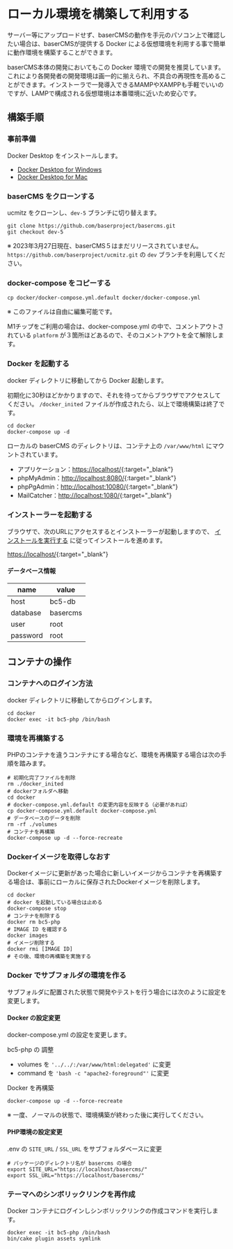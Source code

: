 # ローカル環境を構築して利用する

サーバー等にアップロードせず、baserCMSの動作を手元のパソコン上で確認したい場合は、baserCMSが提供する Docker による仮想環境を利用する事で簡単に動作環境を構築することができます。

baserCMS本体の開発においてもこの Docker 環境での開発を推奨しています。これにより各開発者の開発環境は画一的に揃えられ、不具合の再現性を高めることができます。インストーラで一発導入できるMAMPやXAMPPも手軽でいいのですが、LAMPで構成される仮想環境は本番環境に近いため安心です。

## 構築手順

### 事前準備
Docker Desktop をインストールします。

- [Docker Desktop for Windows](https://hub.docker.com/editions/community/docker-ce-desktop-windows/)
- [Docker Desktop for Mac](https://hub.docker.com/editions/community/docker-ce-desktop-mac/)

### baserCMS をクローンする
ucmitz をクローンし、`dev-5` ブランチに切り替えます。

```
git clone https://github.com/baserproject/basercms.git
git checkout dev-5
```

※ 2023年3月27日現在、baserCMS５はまだリリースされていません。 `https://github.com/baserproject/ucmitz.git` の `dev` ブランチを利用してください。

### docker-compose をコピーする

```
cp docker/docker-compose.yml.default docker/docker-compose.yml
```

※ このファイルは自由に編集可能です。

M1チップをご利用の場合は、docker-compose.yml の中で、コメントアウトされている `platform` が３箇所ほどあるので、そのコメントアウトを全て解除します。 

### Docker を起動する
docker ディレクトリに移動してから Docker 起動します。

初期化に30秒ほどかかりますので、それを待ってからブラウザでアクセスしてください。 `/docker_inited` ファイルが作成されたら、以上で環境構築は終了です。

```
cd docker
docker-compose up -d
```

ローカルの baserCMS のディレクトリは、コンテナ上の `/var/www/html` にマウントされています。  

- アプリケーション：[https://localhost/](https://localhost/){:target="_blank"}
- phpMyAdmin：[http://localhost:8080/](http://localhost:8080/){:target="_blank"}
- phpPgAdmin：[http://localhost:10080/](http://localhost:10080/){:target="_blank"}
- MailCatcher：[http://localhost:1080/](http://localhost:1080/){:target="_blank"}

### インストーラーを起動する

ブラウザで、次のURLにアクセスするとインストーラーが起動しますので、 [インストールを実行する](./index#インストールを実行する)  に従ってインストールを進めます。

[https://localhost/](https://localhost/){:target="_blank"}

#### データベース情報

| name | value |
|-----------|------------|
| host | bc5-db |
| database | basercms |
| user | root |
| password | root |

## コンテナの操作
### コンテナへのログイン方法

docker ディレクトリに移動してからログインします。

```
cd docker
docker exec -it bc5-php /bin/bash
```
 
### 環境を再構築する
PHPのコンテナを違うコンテナにする場合など、環境を再構築する場合は次の手順を踏みます。

```shell
# 初期化完了ファイルを削除
rm ./docker_inited
# dockerフォルダへ移動
cd docker
# docker-compose.yml.default の変更内容を反映する（必要があれば）
cp docker-compose.yml.default docker-compose.yml
# データベースのデータを削除
rm -rf ./volumes
# コンテナを再構築
docker-compose up -d --force-recreate
```

### Dockerイメージを取得しなおす
Dockerイメージに更新があった場合に新しいイメージからコンテナを再構築する場合は、事前にローカルに保存されたDockerイメージを削除します。

```shell
cd docker
# docker を起動している場合は止める
docker-compose stop
# コンテナを削除する
docker rm bc5-php
# IMAGE ID を確認する
docker images
# イメージ削除する
docker rmi [IMAGE ID]
# その後、環境の再構築を実施する
```

### Docker でサブフォルダの環境を作る
サブフォルダに配置された状態で開発やテストを行う場合には次のように設定を変更します。

#### Docker の設定変更
docker-compose.yml の設定を変更します。

bc5-php の 調整
- volumes を `'../../:/var/www/html:delegated'` に変更
- command を `'bash -c "apache2-foreground"'` に変更

Docker を再構築
```shell
docker-compose up -d --force-recreate
```
※ 一度、ノーマルの状態で、環境構築が終わった後に実行してください。

#### PHP環境の設定変更
.env の `SITE_URL` / `SSL_URL` をサブフォルダベースに変更
```shell
# パッケージのディレクトリ名が basercms の場合
export SITE_URL="https://localhost/basercms/"
export SSL_URL="https://localhost/basercms/"
```

### テーマへのシンボリックリンクを再作成
Docker コンテナにログインしシンボリックリンクの作成コマンドを実行します。

```shell
docker exec -it bc5-php /bin/bash
bin/cake plugin assets symlink
```

　
